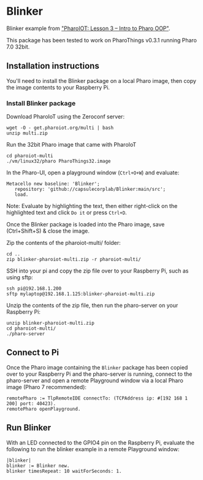 # Blinker

Blinker example from ["PharoIOT: Lesson 3 – Intro to Pharo OOP"](http://www.pharoiot.org/lesson-3-intro-to-pharo-oop/).

This package has been tested to work on PharoThings v0.3.1 running Pharo 7.0 32bit.

## Installation instructions

You'll need to install the Blinker package on a local Pharo image, then copy the image contents to your Raspberry Pi.

### Install Blinker package

Download PharoIoT using the Zeroconf server:

```shell
wget -O - get.pharoiot.org/multi | bash
unzip multi.zip
```

Run the 32bit Pharo image that came with PharoIoT

```shell
cd pharoiot-multi
./vm/linux32/pharo PharoThings32.image
```

In the Pharo-UI, open a playground window (`Ctrl+O+W`) and evaluate:

```smalltalk
Metacello new baseline: 'Blinker';
   repository: 'github://capsulecorplab/Blinker:main/src';
   load.
```

Note: Evaluate by highlighting the text, then either right-click on the highlighted text and click `Do it` or press `Ctrl+D`.

Once the Blinker package is loaded into the Pharo image, save (Ctrl+Shift+S) & close the image.

Zip the contents of the pharoiot-multi/ folder:

```shell
cd ..
zip blinker-pharoiot-multi.zip -r pharoiot-multi/
```

SSH into your pi and copy the zip file over to your Raspberry Pi, such as using sftp:

```shell
ssh pi@192.168.1.200
sftp mylaptop@192.168.1.125:blinker-pharoiot-multi.zip
```

Unzip the contents of the zip file, then run the pharo-server on your Raspberry Pi:

```shell
unzip blinker-pharoiot-multi.zip
cd pharoiot-multi/
./pharo-server
```

## Connect to Pi

Once the Pharo image containing the `Blinker` package has been copied over to your Raspberry Pi and the pharo-server is running, connect to the pharo-server and open a remote Playground window via a local Pharo image (Pharo 7 recommended):

```smalltalk
remotePharo := TlpRemoteIDE connectTo: (TCPAddress ip: #[192 168 1 200] port: 40423).
remotePharo openPlayground.
```

## Run Blinker

With an LED connected to the GPIO4 pin on the Raspberry Pi, evaluate the following to run the blinker example in a remote Playground window:

```smalltalk
|blinker|
blinker := Blinker new. 
blinker timesRepeat: 10 waitForSeconds: 1.

